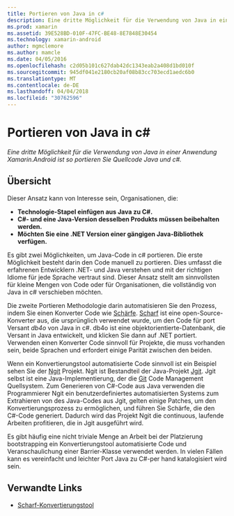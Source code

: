 ```yaml
---
title: Portieren von Java in c#
description: Eine dritte Möglichkeit für die Verwendung von Java in einer Anwendung Xamarin.Android ist so portieren Sie Quellcode Java und c#.
ms.prod: xamarin
ms.assetid: 39E528BD-010F-47FC-BE48-8E7848E30454
ms.technology: xamarin-android
author: mgmclemore
ms.author: mamcle
ms.date: 04/05/2016
ms.openlocfilehash: c2d05b101c627dab42dc1343eab2a408d1bd010f
ms.sourcegitcommit: 945df041e2180cb20af08b83cc703ecd1aedc6b0
ms.translationtype: MT
ms.contentlocale: de-DE
ms.lasthandoff: 04/04/2018
ms.locfileid: "30762596"
---
```

# <a name="porting-java-to-c"></a>Portieren von Java in c#

_Eine dritte Möglichkeit für die Verwendung von Java in einer Anwendung Xamarin.Android ist so portieren Sie Quellcode Java und c#._

## <a name="overview"></a>Übersicht

Dieser Ansatz kann von Interesse sein, Organisationen, die:

-  **Technologie-Stapel einfügen aus Java zu C#.**
-  **C#- und eine Java-Version desselben Produkts müssen beibehalten werden.**
-  **Möchten Sie eine .NET Version einer gängigen Java-Bibliothek verfügen.**


Es gibt zwei Möglichkeiten, um Java-Code in c# portieren. Die erste Möglichkeit besteht darin den Code manuell zu portieren. Dies umfasst die erfahrenen Entwicklern .NET- und Java verstehen und mit der richtigen Idiome für jede Sprache vertraut sind. Dieser Ansatz stellt am sinnvollsten für kleine Mengen von Code oder für Organisationen, die vollständig von Java in c# verschieben möchten.

Die zweite Portieren Methodologie darin automatisieren Sie den Prozess, indem Sie einen Konverter Code wie [Schärfe](https://github.com/mono/sharpen). [Scharf](https://github.com/mono/sharpen) ist eine open-Source-Konverter aus, die ursprünglich verwendet wurde, um den Code für port Versant *db4o* von Java in c#. db4o ist eine objektorientierte-Datenbank, die Versant in Java entwickelt, und klicken Sie dann auf .NET portiert. Verwenden einen Konverter Code sinnvoll für Projekte, die muss vorhanden sein, beide Sprachen und erfordert einige Parität zwischen den beiden.

Wenn ein Konvertierungstool automatisierte Code sinnvoll ist ein Beispiel sehen Sie der [Ngit](https://github.com/mono/ngit) Projekt.
Ngit ist Bestandteil der Java-Projekt [Jgit](http://eclipse.org/).
Jgit selbst ist eine Java-Implementierung, der die [Git](http://git-scm.com/) Code Management Quellsystem. Zum Generieren von C#-Code aus Java verwenden die Programmierer Ngit ein benutzerdefiniertes automatisierten Systems zum Extrahieren von des Java-Codes aus Jgit, gelten einige Patches, um den Konvertierungsprozess zu ermöglichen, und führen Sie Schärfe, die den C#-Code generiert. Dadurch wird das Projekt Ngit die continuous, laufende Arbeiten profitieren, die in Jgit ausgeführt wird.

Es gibt häufig eine nicht triviale Menge an Arbeit bei der Platzierung bootstrapping ein Konvertierungstool automatisierte Code und Veranschaulichung einer Barrier-Klasse verwendet werden. In vielen Fällen kann es vereinfacht und leichter Port Java zu C#-per hand katalogisiert wird sein.



## <a name="related-links"></a>Verwandte Links

- [Scharf-Konvertierungstool](https://github.com/mono/sharpen)
